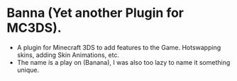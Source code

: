 # Banna (Yet another Plugin for MC3DS).
- A plugin for Minecraft 3DS to add features to the Game. Hotswapping skins, adding Skin Animations, etc.
- The name is a play on (Banana), I was also too lazy to name it something unique.
